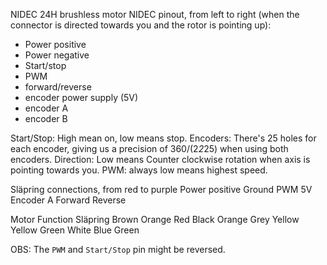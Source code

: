 
NIDEC 24H brushless motor
NIDEC pinout, from left to right (when the connector is directed towards you and the rotor is pointing up):
- Power positive
- Power negative
- Start/stop
- PWM
- forward/reverse
- encoder power supply (5V)
- encoder A
- encoder B

Start/Stop: High mean on, low means stop.
Encoders: There's 25 holes for each encoder, giving us a precision of 360/(2*2*25) when using both encoders.
Direction: Low means Counter clockwise rotation when axis is pointing towards you.
PWM: always low means highest speed.

Släpring connections, from red to purple
Power positive
Ground
PWM
5V
Encoder A
Forward Reverse

Motor   Function    Släpring
Brown               Orange
Red                 Black
Orange              Grey
Yellow              Yellow
Green               White
Blue                Green

OBS: The `PWM` and `Start/Stop` pin might be reversed.